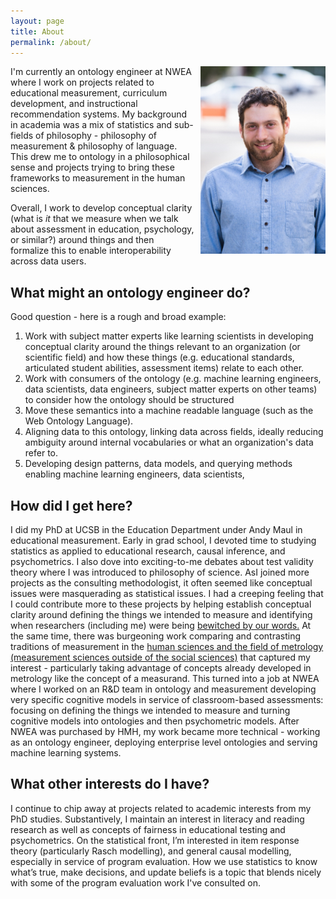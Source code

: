 ```yaml
---
layout: page
title: About
permalink: /about/
---
```


<div style='float: right; padding-left: 10px' >
  <img src='../assets/img/headshot.jpg' width="200" height="300" />
</div>

I'm currently an ontology engineer at NWEA where I work on projects related to educational measurement, curriculum development, and instructional recommendation systems. My background in academia was a mix of statistics and sub-fields of philosophy - philosophy of measurement & philosophy of language. This drew me to ontology in a philosophical sense and projects trying to bring these frameworks to measurement in the human sciences. 

Overall, I work to develop conceptual clarity (what is *it* that we measure when we talk about assessment in education, psychology, or similar?) around things and then formalize this to enable interoperability across data users.


## What might an ontology engineer do?
Good question - here is a rough and broad example:
1. Work with subject matter experts like learning scientists in developing conceptual clarity around the things relevant to an organization (or scientific field) and how these things  (e.g. educational standards, articulated student abilities, assessment items) relate to each other.
2. Work with consumers of the ontology (e.g. machine learning engineers, data scientists, data engineers, subject matter experts on other teams) to consider how the ontology should be structured
3. Move these semantics into a machine readable language (such as the Web Ontology Language). 
4. Aligning data to this ontology, linking data across fields, ideally reducing ambiguity around internal vocabularies or what an organization's data refer to.
5. Developing design patterns, data models, and querying methods enabling machine learning engineers, data scientists, 

## How did I get here?
I did my PhD at UCSB in the Education Department under Andy Maul in educational measurement. Early in grad school, I devoted time to studying statistics as applied to educational research, causal inference, and psychometrics. I also dove into exciting-to-me debates about test validity theory where I was introduced to philosophy of science. AsI joined more projects as the consulting methodologist, it often seemed like conceptual issues were masquerading as statistical issues. I had a creeping feeling that I could contribute more to these projects by helping establish conceptual clarity around defining the things we intended to measure and identifying when researchers (including me) were being [bewitched by our words.](https://philosophynow.org/issues/59/Bewitched) At the same time, there was burgeoning work comparing and contrasting traditions of measurement in the [human sciences and the field of metrology (measurement sciences outside of the social sciences)](https://link.springer.com/book/10.1007/978-3-031-22448-5) that captured my interest - particularly taking advantage of concepts already developed in metrology like the concept of a measurand. This turned into a job at NWEA where I worked on an R&D team in ontology and measurement developing very specific cognitive models in service of classroom-based assessments: focusing on defining the things we intended to measure and turning cognitive models into ontologies and then psychometric models. After NWEA was purchased by HMH, my work became more technical - working as an ontology engineer, deploying enterprise level ontologies and serving machine learning systems.


## What other interests do I have?
I continue to chip away at projects related to academic interests from my PhD studies. Substantively, I maintain an interest in literacy and reading research as well as concepts of fairness in educational testing and psychometrics. On the statistical front, I’m interested in item response theory (particularly Rasch modelling), and general causal modelling, especially in service of program evaluation. How we use statistics to know what’s true, make decisions, and update beliefs is a topic that blends nicely with some of the program evaluation work I've consulted on.